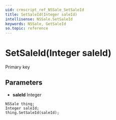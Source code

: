```yaml
---
uid: crmscript_ref_NSSale_SetSaleId
title: SetSaleId(Integer saleId)
intellisense: NSSale.SetSaleId
keywords: NSSale, GetSaleId
so.topic: reference
---
```


# SetSaleId(Integer saleId)

Primary key

## Parameters

* **saleId** Integer

```crmscript
NSSale thing;
Integer saleId;
thing.SetSaleId(saleId);
```

